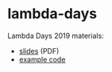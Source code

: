 # lambda-days

Lambda Days 2019 materials:
  - [slides](state_machine_talk.pdf) (PDF)
  - [example code](https://github.com/nokia/scates)
